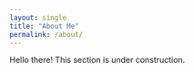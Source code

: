 ```yaml
---
layout: single
title: "About Me"
permalink: /about/
---
```

Hello there! This section is under construction.
